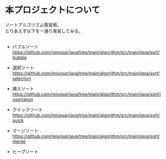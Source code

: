 # 本プロジェクトについて

ソートアルゴリズム復習用。<br>
とりあえず以下を一通り実装してみる。<br><br>

* バブルソート
https://github.com/reivosar/java/tree/main/algorithm/src/main/java/sort/bubble

* 選択ソート
https://github.com/reivosar/java/tree/main/algorithm/src/main/java/sort/selection

* 挿入ソート
https://github.com/reivosar/java/tree/main/algorithm/src/main/java/sort/insertation

* クイックソート
https://github.com/reivosar/java/tree/main/algorithm/src/main/java/sort/quick

* マージソート
https://github.com/reivosar/java/tree/main/algorithm/src/main/java/sort/merge

* ヒープソート
